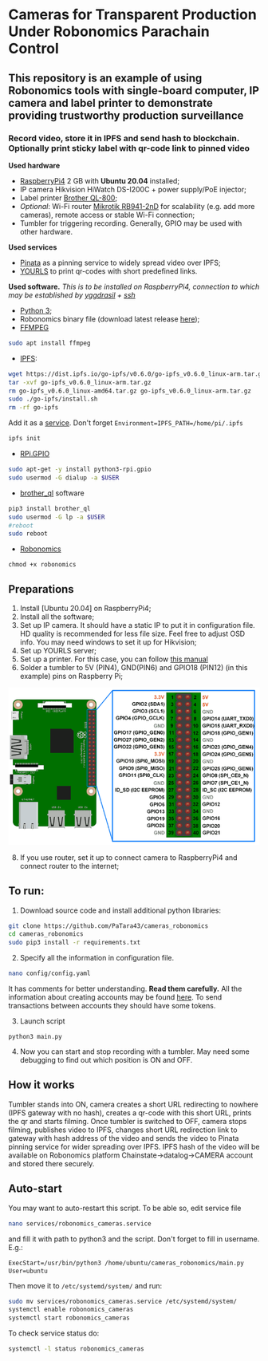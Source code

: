 # Cameras for Transparent Production Under Robonomics Parachain Control

## This repository is an example of using Robonomics tools with single-board computer, IP camera and label printer to demonstrate providing trustworthy production surveillance

### Record video, store it in IPFS and send hash to blockchain. Optionally print sticky label with qr-code link to pinned video

**Used hardware**
- [RaspberryPi4](https://www.raspberrypi.org/products/raspberry-pi-4-model-b/) 2 GB with **Ubuntu 20.04** installed;
- IP camera Hikvision HiWatch DS-I200C + power supply/PoE injector;
- Label printer [Brother QL-800](https://www.brother.ru/labelling-and-receipts/ql-800);
- _Optional_: Wi-Fi router [Mikrotik RB941-2nD](https://mikrotik.com/product/RB941-2nD) for scalability (e.g. add more cameras), remote access or stable Wi-Fi connection;
- Tumbler for triggering recording. Generally, GPIO may be used with other hardware.

**Used services**
- [Pinata](https://pinata.cloud/) as a pinning service to widely spread video over IPFS;
- [YOURLS](https://yourls.org/) to print qr-codes with short predefined links.

**Used software.** *This is to be installed on RaspberryPi4, connection to which may be established by [yggdrasil](https://yggdrasil-network.github.io/) + [ssh](https://phoenixnap.com/kb/ssh-to-connect-to-remote-server-linux-or-windows)*

- [Python 3](https://docs.python-guide.org/starting/install3/linux/);
- Robonomics binary file (download latest release [here](https://github.com/airalab/robonomics/releases));
- [FFMPEG](https://ffmpeg.org)
```bash
sudo apt install ffmpeg
```
- [IPFS](https://ipfs.io/):
```bash
wget https://dist.ipfs.io/go-ipfs/v0.6.0/go-ipfs_v0.6.0_linux-arm.tar.gz
tar -xvf go-ipfs_v0.6.0_linux-arm.tar.gz
rm go-ipfs_v0.6.0_linux-amd64.tar.gz go-ipfs_v0.6.0_linux-arm.tar.gz
sudo ./go-ipfs/install.sh
rm -rf go-ipfs
```
Add it as a [service](https://github.com/ipfs/go-ipfs/issues/1430). Don't forget `Environment=IPFS_PATH=/home/pi/.ipfs`
```bash
ipfs init
```
- [RPi.GPIO](https://pypi.org/project/RPi.GPIO/)
```bash
sudo apt-get -y install python3-rpi.gpio
sudo usermod -G dialup -a $USER
```
- [brother_ql](https://brother-ql.net/) software
```bash
pip3 install brother_ql
sudo usermod -G lp -a $USER
#reboot
sudo reboot
```
- [Robonomics](https://github.com/airalab/robonomics/releases/tag/v0.24.0)
```
chmod +x robonomics
```

## Preparations
1) Install [Ubuntu 20.04] on RaspberryPi4;
2) Install all the software;
4) Set up IP camera. It should have a static IP to put it in configuration file. HD quality is recommended for less file size. Feel free to adjust OSD info. You may need windows to set it up for Hikvision;
5) Set up YOURLS server;
6) Set up a printer. For this case, you can follow [this manual](https://www.rs-online.com/designspark/building-a-pi-powered-wireless-label-printer)
7) Solder a tumbler to 5V (PIN4), GND(PIN6) and GPIO18 (PIN12) (in this example) pins on Raspberry Pi;

![Raspberry](https://github.com/PaTara43/media/blob/master/Raspberry%20pi%203%20GPIO_pins_v2.png "Raspberry")

8) If you use router, set it up to connect camera to RaspberryPi4 and connect router to the internet;

## To run:
1) Download source code and install additional python libraries:
```bash
git clone https://github.com/PaTara43/cameras_robonomics
cd cameras_robonomics
sudo pip3 install -r requirements.txt
```
2) Specify all the information in configuration file.
```bash
nano config/config.yaml
```
It has comments for better understanding. **Read them carefully.** All the information about creating accounts may be found [here](https://wiki.robonomics.network/docs/create-account-in-dapp/). To send transactions between accounts they should have some tokens.

3) Launch script
```
python3 main.py
```

4) Now you can start and stop recording with a tumbler. May need some debugging to find out which position is ON and OFF.

## How it works
Tumbler stands into ON, camera creates a short URL redirecting to nowhere (IPFS gateway with no hash), creates a qr-code with this short URL, prints the qr and starts filming. Once tumbler is switched to OFF, camera stops filming, publishes video to IPFS, changes short URL redirection link to gateway with hash address of the video and sends the video to Pinata pinning service for wider spreading over IPFS. IPFS hash of the video will be available on Robonomics platform Chainstate->datalog->CAMERA account and stored there securely.

## Auto-start
You may want to auto-restart this script. To be able so, edit service file
```bash
nano services/robonomics_cameras.service
```
and fill it with path to python3 and the script. Don't forget to fill in username. E.g.:
```
ExecStart=/usr/bin/python3 /home/ubuntu/cameras_robonomics/main.py
User=ubuntu
```
Then move it to `/etc/systemd/system/` and run:
```bash
sudo mv services/robonomics_cameras.service /etc/systemd/system/
systemctl enable robonomics_cameras
systemctl start robonomics_cameras
```
To check service status do:
```bash
systemctl -l status robonomics_cameras
```
